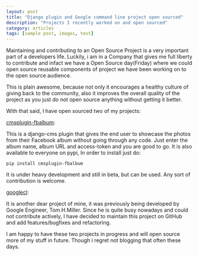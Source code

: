 ```yaml
---
layout: post
title: "Django plugin and Google command line project open sourced"
description: "Projects I recently worked on and open sourced"
category: articles
tags: [sample post, images, test]
---
```

Maintaining and contributing to an Open Source Project is a very important part of a developers life. 
Luckily, i am in a Company that gives me full liberty to contribute and infact we have a 
Open Source day(Friday) where we could open source reusable components of project 
we have been working on to the open source audience.

This is plain awesome, because not only it encourages a healthy culture of giving back 
to the community, also it improves the overall quality of the project as you just do not open source 
anything without getting it better.

With that said, I have open sourced two of my projects:

[cmsplugin-fbalbum](https://github.com/vinitcool76/cmsplugin-fbalbum):

This is a django-cms plugin that gives the end user to showcase the photos 
from their Facebook album without going through any code. Just enter the album
name, album URL and access-token and you are good to go.
It is also available to everyone on pypi, In order to install just do:
```
pip install cmsplugin-fbalbum
```

It is under heavy development and still in beta, but can be used. Any sort of contribution is welcome.

[googlecl](https://github.com/vinitcool76/googlecl):

It is another dear project of mine, it was previously being developed 
by Google Engineer, Tom.H.Miller. Since he is quite busy nowadays and could not contribute actively, 
I have decided to maintain this project on GitHub and add features/bugfixes and refactoring.

I am happy to have these two projects in progress and will open source
more of my stuff in future. Though i regret not blogging that often these days.

